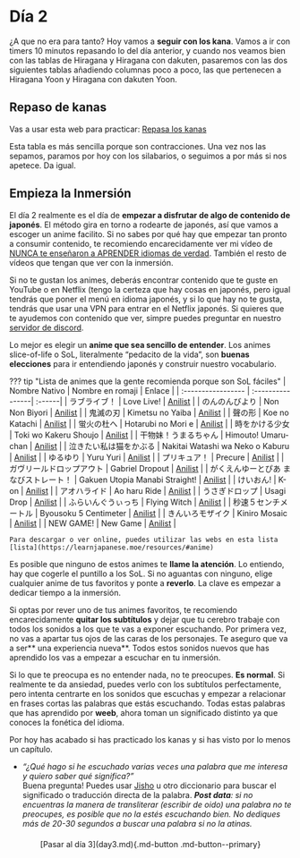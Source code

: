 # Día 2

¿A que no era para tanto? Hoy vamos a **seguir con los kana**. Vamos a ir con timers 10 minutos repasando lo del día anterior, y cuando nos veamos bien con las tablas de Hiragana y Hiragana con dakuten, pasaremos con las dos siguientes tablas añadiendo columnas poco a poco, las que pertenecen a Hiragana Yoon y Hiragana con dakuten Yoon.

## Repaso de kanas

Vas a usar esta web para practicar: [Repasa los kanas](https://renshuu.manabe.es/kanas)  

Esta tabla es más sencilla porque son contracciones. Una vez nos las sepamos, paramos por hoy con los silabarios, o seguimos a por más si nos apetece. Da igual.

## Empieza la Inmersión
El día 2 realmente es el día de **empezar a disfrutar de algo de contenido de japonés**. El método gira en torno a rodearte de japonés, así que vamos a escoger un anime facilito. Si no sabes por qué hay que empezar tan pronto a consumir contenido, te recomiendo encarecidamente ver mi vídeo de [NUNCA te enseñaron a APRENDER idiomas de verdad](https://www.youtube.com/watch?v=SQh4OmDdtRU). También el resto de vídeos que tengan que ver con la inmersión.

Si no te gustan los animes, deberás encontrar contenido que te guste en YouTube o en Netflix (tengo la certeza que hay cosas en japonés, pero igual tendrás que poner el menú en idioma japonés, y si lo que hay no te gusta, tendrás que usar una VPN para entrar en el Netflix japonés. Si quieres que te ayudemos con contenido que ver, simpre puedes preguntar en nuestro [servidor de discord](https://discord.gg/y8P7mpDTcB).

Lo mejor es elegir un **anime que sea sencillo de entender**. Los animes slice-of-life o SoL, literalmente “pedacito de la vida”, son **buenas elecciones** para ir entendiendo japonés y construir nuestro vocabulario. 

??? tip "Lista de animes que la gente recomienda porque son SoL fáciles"
    | Nombre Nativo      | Nombre en romaji | Enlace |
    | :----------------- | :----------------| :------|
    | ラブライブ！       | Love Live!      | [Anilist](https://anilist.co/anime/15051/-School-idol-project/) |
    | のんのんびより     | Non Non Biyori  | [Anilist](https://anilist.co/anime/17549/) |
    | 鬼滅の刃       | Kimetsu no Yaiba      | [Anilist](https://anilist.co/anime/101922/) |
    | 聲の形     | Koe no Katachi  | [Anilist](https://anilist.co/anime/20954/) |
    | 蛍火の杜へ       | Hotarubi no Mori e      | [Anilist](https://anilist.co/anime/10408/) |
    | 時をかける少女     | Toki wo Kakeru Shoujo  | [Anilist](https://anilist.co/anime/2236/) |
    | 干物妹！うまるちゃん       | Himouto! Umaru-chan      | [Anilist](https://anilist.co/anime/20987/) |
    | 泣きたい私は猫をかぶる     | Nakitai Watashi wa Neko o Kaburu  | [Anilist](https://anilist.co/anime/114963/) |
    | ゆるゆり       | Yuru Yuri      | [Anilist](https://anilist.co/anime/10495/) |
    | プリキュア！     | Precure  | [Anilist](https://anilist.co/anime/5684/) |
    | ガヴリールドロップアウト       | Gabriel Dropout      | [Anilist](https://anilist.co/anime/21878/) |
    | がくえんゆーとぴあ まなびストレート！     | Gakuen Utopia Manabi Straight!  | [Anilist](https://anilist.co/anime/1858/-/) |
    | けいおん!       | K-on      | [Anilist](https://anilist.co/anime/5680/) |
    | アオハライド     | Ao haru Ride  | [Anilist](https://anilist.co/anime/20596/) |
    | うさぎドロップ       | Usagi Drop      | [Anilist](https://anilist.co/anime/10162/) |
    | ふらいんぐうぃっち     | Flying Witch  | [Anilist](https://anilist.co/anime/21284/) |
    | 秒速５センチメートル       | Byousoku 5 Centimeter      | [Anilist](https://anilist.co/anime/1689/) |
    | きんいろモザイク     | Kiniro Mosaic  | [Anilist](https://anilist.co/anime/16732/) |
    | NEW GAME!       | New Game      | [Anilist](https://anilist.co/anime/21455/NEW-GAME/) |

    Para descargar o ver online, puedes utilizar las webs en esta lista [lista](https://learnjapanese.moe/resources/#anime)

Es posible que ninguno de estos animes te **llame la atención**. Lo entiendo, hay que cogerle el puntillo a los SoL. Si no aguantas con ninguno, elige cualquier anime de tus favoritos y ponte a **reverlo**. La clave es empezar a dedicar tiempo a la inmersión.

Si optas por rever uno de tus animes favoritos, te recomiendo encarecidamente **quitar los subtítulos** y dejar que tu cerebro trabaje con todos los sonidos a los que te vas a exponer escuchando. Por primera vez, no vas a apartar tus ojos de las caras de los personajes. Te aseguro que va a ser** una experiencia nueva**. Todos estos sonidos nuevos que has aprendido los vas a empezar a escuchar en tu inmersión.

Si lo que te preocupa es no entender nada, no te preocupes. **Es normal**. Si realmente te da ansiedad, puedes verlo con los subtítulos perfectamente, pero intenta centrarte en los sonidos que escuchas y empezar a relacionar en frases cortas las palabras que estás escuchando. Todas estas palabras que has aprendido por **weeb**, ahora toman un significado distinto ya que conoces la fonética del idioma.

Por hoy has acabado si has practicado los kanas y si has visto por lo menos un capítulo.


<div/>

- *“¿Qué hago si he escuchado varias veces una palabra que me interesa y quiero saber qué significa?”*  
Buena pregunta! Puedes usar [Jisho](https://www.jisho.org) u otro diccionario para buscar el significado o traducción directa de la palabra. 
***Post data**: si no encuentras la manera de transliterar (escribir de oido) una palabra no te preocupes, es posible que no la estés escuchando bien. No dediques más de 20-30 segundos a buscar una palabra si no la atinas.*

<div style="margin-top: 20px;width:full;display:flex;justify-content:center;" markdown="1">
  [Pasar al día 3](day3.md){.md-button .md-button--primary}
</div>
